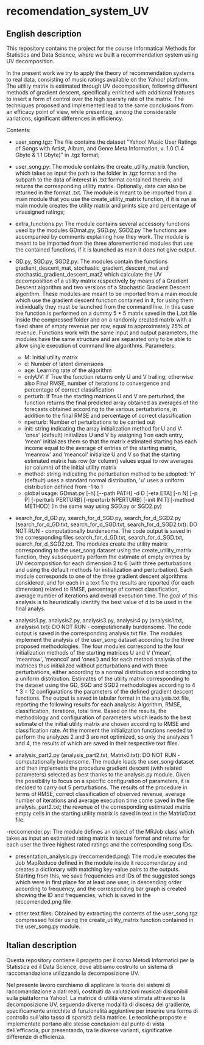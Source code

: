 # recomendation_system_UV

## English description

This repository contains the project for the course Informatical Methods for Statistics and Data Science, where we built a recommendation system using UV decomposition.

In the present work we try to apply the theory of recommendation systems to real data, consisting of music ratings available on the Yahoo! platform. The utility matrix is estimated through UV decomposition, following different methods of gradient descent, specifically enriched with additional features to insert a form of control over the high sparsity rate of the matrix. The techniques proposed and implemented lead to the same conclusions from an efficacy point of view, while presenting, among the considerable variations, significant differences in efficiency.

Contents:
- user_song.tgz:  The file contains the dataset "Yahoo! Music User Ratings of Songs with Artist, Album, and Genre Meta Information, v. 1.0 (1.4 Gbyte & 1.1 Gbyte)" in .tgz format;
- user_song.py: The module contains the create_utility_matrix function, which takes as input the path to the folder in .tgz format and the subpath to the data of interest in .txt format contained therein, and returns the corresponding utility matrix. Optionally, data can also be returned in the format .txt. The module is meant to be imported from a main module that you use the create_utility_matrix function, if it is run as main module creates the utility matrix and prints size and percentage of unassigned ratings;
- extra_functions.py: The module contains several accessory functions used by the modules GDmat.py, SGD.py, SGD2.py The functions are accompanied by comments explaining how they work. The module is meant to be imported from the three aforementioned modules that use the contained functions, if it is launched as main it does not give output.
- GD.py, SGD.py, SGD2.py: The modules contain the functions gradient_descent_mat, stochastic_gradient_descent_mat and stochastic_gradient_descent_mat2 which calculate the UV decomposition of a utility matrix respectively by means of a Gradient Descent algorithm and two versions of a Stochastic Gradient Descent algorithm. These modules are meant to be imported from a main module which use the gradient descent function contained in it, for using them individually they must be launched from the command line. In this case the function is performed on a dummy 5 * 5 matrix saved in the L.txt file inside the compressed folder and on a randomly created matrix with a fixed share of empty revenue per row, equal to approximately 25% of revenue. Functions work with the same input and output parameters, the modules have the same structure and are separated only to be able to allow single execution of command line algorithms.
Parameters:
  - M: Initial utility matrix
  - d: Number of latent dimensions
  - age: Learning rate of the algorithm
  - onlyUV: If True the function returns only U and V trailing, otherwise also Final RMSE, number of iterations to convergence and percentage of correct classification
  - perturb: If True the starting matrices U and V are perturbed, the function returns the final predicted array obtained as averages of the forecasts obtained according to the various perturbations, in addition to the final RMSE and percentage of correct classification
  - nperturb: Number of perturbations to be carried out
  - init: string indicating the array initialization method for U and V: 'ones' (default) initializes U and V by assigning 1 on each entry, 'mean' initializes them so that the matrix estimated starting has each income equal to the average of entries of the starting matrix, 'meanrow' and 'meancol' initialize U and V so that the starting estimated matrix has row (or column) values equal to row averages (or column) of the initial utility matrix
  - method: string indicating the perturbation method to be adopted: 'n' (default) uses a standard normal distribution, 'u' uses a uniform distribution defined from -1 to 1
  - global usage: GDmat.py [-h] [--path PATH] -d D [-eta ETA] [-n N] [-p P] [-perturb PERTURB] [-nperturb NPERTURB] [-init INIT] [-method METHOD] (In the same way using SGD.py or SGD2.py)

- search_for_d_GD.py, search_for_d_SGD.py, search_for_d_SGD2.py (search_for_d_GD.txt, search_for_d_SGD.txt, search_for_d_SGD2.txt):  DO NOT RUN - computationally burdensome. The code output is saved in the corresponding files search_for_d_GD.txt, search_for_d_SGD.txt, search_for_d_SGD2.txt. The modules create the utility matrix corresponding to the user_song dataset using the create_utility_matrix function, they subsequently perform the estimate of empty entries by UV decomposition for each dimension 2 to 6 (with three perturbations and using the default methods for initialization and perturbation). Each module corresponds to one of the three gradient descent algorithms considered, and for each in a text file the results are reported (for each dimension) related to RMSE, percentage of correct classification, average number of iterations and overall execution time. The goal of this analysis is to heuristically identify the best value of d to be used in the final analys.

- analysis1.py, analysis2.py, analysis3.py, analysis4.py (analysis1.txt, analysis4.txt): DO NOT RUN - computationally burdensome. The code output is saved in the corresponding analysis.txt file. The modules implement the analysis of the user_song dataset according to the three proposed methodologies. The four modules correspond to the four initialization methods of the starting matrices U and V ('mean', 'meanrow', 'meancol' and 'ones') and for each method analysis of the matrices thus initialized without perturbations and with three perturbations, either according to a normal distribution and according to a uniform distribution. Estimates of the utility matrix corresponding to the dataset using the GD, SGD and SGD2 methodologies according to 4 * 3 = 12 configurations the parameters of the defined gradient descent functions. The output is saved in tabular format in the analysis.txt file, reporting the following results for each analysis: Algorithm, RMSE, classification, iterations, total time. Based on the results, the methodology and configuration of parameters which leads to the best estimate of the initial utility matrix are chosen according to RMSE and classification rate. At the moment the initialization functions needed to perform the analyzes 2 and 3 are not optimized, so only the analyzes 1 and 4, the results of which are saved in their respective text files.

- analysis_part2.py (analysis_part2.txt, Matrix0.txt): DO NOT RUN - computationally burdensome. The module loads the user_song dataset and then implements the procedure gradient descent (with related parameters) selected as best thanks to the analysis.py module. Given the possibility to focus on a specific configuration of parameters, it is decided to carry out 5 perturbations. The results of the procedure in terms of RMSE, correct classification of observed revenue, average number of iterations and average execution time come saved in the file analysis_part2.txt; the revenue of the corresponding estimated matrix empty cells in the starting utility matrix is saved in text in the Matrix0.txt file.

-reccomender.py: The module defines an object of the MRJob class which takes as input an estimated rating matrix in textual format and returns for each user the three highest rated ratings and the corresponding song IDs.

- presentation_analysis.py (reccomended.png): The module executes the Job MapReduce defined in the module inside it reccomender.py and creates a dictionary with matching key-value pairs to the outputs. Starting from this, we save frequencies and IDs of the suggested songs which were in first place for at least one user, in descending order according to frequency, and the corresponding bar graph is created showing the ID and frequencies, which is saved in the reccomended.png file

- other text files: Obtained by extracting the contents of the user_song.tgz compressed folder using the create_utility_matrix function contained in the user_song.py module.

## Italian description

Questa repository contiene il progetto per il corso Metodi Informatici per la Statistica ed il Data Science, dove abbiamo costruito un sistema di raccomandazione utilizzando la decomposizione UV.

Nel presente lavoro cerchiamo di applicare la teoria dei sistemi di raccomandazione a dati reali, costituiti da valutazioni musicali disponibili sulla piattaforma Yahoo!. La matrice di utilità viene stimata attraverso la decomposizione UV, seguendo diverse modalità di discesa del gradiente, specificamente arricchite di funzionalità aggiuntive per inserire una forma di controllo sull'alto tasso di sparsità della matrice. Le tecniche proposte e implementate portano alle stesse conclusioni dal punto di vista dell'efficacia, pur presentando, tra le diverse varianti, significative differenze di efficienza.
